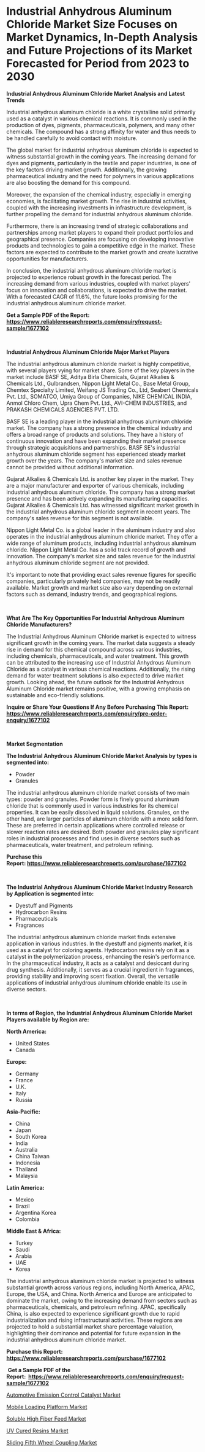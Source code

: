 <p><h1>Industrial Anhydrous Aluminum Chloride Market Size Focuses on Market Dynamics, In-Depth Analysis and Future Projections of its Market Forecasted for Period from 2023 to 2030</h1></p><p><strong>Industrial Anhydrous Aluminum Chloride Market Analysis and Latest Trends</strong></p>
<p><p>Industrial anhydrous aluminum chloride is a white crystalline solid primarily used as a catalyst in various chemical reactions. It is commonly used in the production of dyes, pigments, pharmaceuticals, polymers, and many other chemicals. The compound has a strong affinity for water and thus needs to be handled carefully to avoid contact with moisture.</p><p>The global market for industrial anhydrous aluminum chloride is expected to witness substantial growth in the coming years. The increasing demand for dyes and pigments, particularly in the textile and paper industries, is one of the key factors driving market growth. Additionally, the growing pharmaceutical industry and the need for polymers in various applications are also boosting the demand for this compound.</p><p>Moreover, the expansion of the chemical industry, especially in emerging economies, is facilitating market growth. The rise in industrial activities, coupled with the increasing investments in infrastructure development, is further propelling the demand for industrial anhydrous aluminum chloride.</p><p>Furthermore, there is an increasing trend of strategic collaborations and partnerships among market players to expand their product portfolios and geographical presence. Companies are focusing on developing innovative products and technologies to gain a competitive edge in the market. These factors are expected to contribute to the market growth and create lucrative opportunities for manufacturers.</p><p>In conclusion, the industrial anhydrous aluminum chloride market is projected to experience robust growth in the forecast period. The increasing demand from various industries, coupled with market players' focus on innovation and collaborations, is expected to drive the market. With a forecasted CAGR of 11.6%, the future looks promising for the industrial anhydrous aluminum chloride market.</p></p>
<p><strong>Get a Sample PDF of the Report:&nbsp; <a href="https://www.reliableresearchreports.com/enquiry/request-sample/1677102">https://www.reliableresearchreports.com/enquiry/request-sample/1677102</a></strong></p>
<p>&nbsp;</p>
<p><strong>Industrial Anhydrous Aluminum Chloride Major Market Players</strong></p>
<p><p>The industrial anhydrous aluminum chloride market is highly competitive, with several players vying for market share. Some of the key players in the market include BASF SE, Aditya Birla Chemicals, Gujarat Alkalies & Chemicals Ltd., Gulbrandsen, Nippon Light Metal Co., Base Metal Group, Chemtex Specialty Limited, Weifang JS Trading Co., Ltd, Seabert Chemicals Pvt. Ltd., SOMATCO, Umiya Group of Companies, NIKE CHEMICAL INDIA, Anmol Chloro Chem, Upra Chem Pvt. Ltd., AVI-CHEM INDUSTRIES, and PRAKASH CHEMICALS AGENCIES PVT. LTD.</p><p>BASF SE is a leading player in the industrial anhydrous aluminum chloride market. The company has a strong presence in the chemical industry and offers a broad range of products and solutions. They have a history of continuous innovation and have been expanding their market presence through strategic acquisitions and partnerships. BASF SE's industrial anhydrous aluminum chloride segment has experienced steady market growth over the years. The company's market size and sales revenue cannot be provided without additional information.</p><p>Gujarat Alkalies & Chemicals Ltd. is another key player in the market. They are a major manufacturer and exporter of various chemicals, including industrial anhydrous aluminum chloride. The company has a strong market presence and has been actively expanding its manufacturing capacities. Gujarat Alkalies & Chemicals Ltd. has witnessed significant market growth in the industrial anhydrous aluminum chloride segment in recent years. The company's sales revenue for this segment is not available.</p><p>Nippon Light Metal Co. is a global leader in the aluminum industry and also operates in the industrial anhydrous aluminum chloride market. They offer a wide range of aluminum products, including industrial anhydrous aluminum chloride. Nippon Light Metal Co. has a solid track record of growth and innovation. The company's market size and sales revenue for the industrial anhydrous aluminum chloride segment are not provided.</p><p>It's important to note that providing exact sales revenue figures for specific companies, particularly privately held companies, may not be readily available. Market growth and market size also vary depending on external factors such as demand, industry trends, and geographical regions.</p></p>
<p>&nbsp;</p>
<p><strong>What Are The Key Opportunities For Industrial Anhydrous Aluminum Chloride Manufacturers?</strong></p>
<p><p>The Industrial Anhydrous Aluminum Chloride market is expected to witness significant growth in the coming years. The market data suggests a steady rise in demand for this chemical compound across various industries, including chemicals, pharmaceuticals, and water treatment. This growth can be attributed to the increasing use of Industrial Anhydrous Aluminum Chloride as a catalyst in various chemical reactions. Additionally, the rising demand for water treatment solutions is also expected to drive market growth. Looking ahead, the future outlook for the Industrial Anhydrous Aluminum Chloride market remains positive, with a growing emphasis on sustainable and eco-friendly solutions.</p></p>
<p><strong>Inquire or Share Your Questions If Any Before Purchasing This Report: <a href="https://www.reliableresearchreports.com/enquiry/pre-order-enquiry/1677102">https://www.reliableresearchreports.com/enquiry/pre-order-enquiry/1677102</a></strong></p>
<p>&nbsp;</p>
<p><strong>Market Segmentation</strong></p>
<p><strong>The Industrial Anhydrous Aluminum Chloride Market Analysis by types is segmented into:</strong></p>
<p><ul><li>Powder</li><li>Granules</li></ul></p>
<p><p>The industrial anhydrous aluminum chloride market consists of two main types: powder and granules. Powder form is finely ground aluminum chloride that is commonly used in various industries for its chemical properties. It can be easily dissolved in liquid solutions. Granules, on the other hand, are larger particles of aluminum chloride with a more solid form. These are preferred in certain applications where controlled release or slower reaction rates are desired. Both powder and granules play significant roles in industrial processes and find uses in diverse sectors such as pharmaceuticals, water treatment, and petroleum refining.</p></p>
<p><strong>Purchase this Report:&nbsp;<a href="https://www.reliableresearchreports.com/purchase/1677102">https://www.reliableresearchreports.com/purchase/1677102</a></strong></p>
<p>&nbsp;</p>
<p><strong>The Industrial Anhydrous Aluminum Chloride Market Industry Research by Application is segmented into:</strong></p>
<p><ul><li>Dyestuff and Pigments</li><li>Hydrocarbon Resins</li><li>Pharmaceuticals</li><li>Fragrances</li></ul></p>
<p><p>The industrial anhydrous aluminum chloride market finds extensive application in various industries. In the dyestuff and pigments market, it is used as a catalyst for coloring agents. Hydrocarbon resins rely on it as a catalyst in the polymerization process, enhancing the resin's performance. In the pharmaceutical industry, it acts as a catalyst and desiccant during drug synthesis. Additionally, it serves as a crucial ingredient in fragrances, providing stability and improving scent fixation. Overall, the versatile applications of industrial anhydrous aluminum chloride enable its use in diverse sectors.</p></p>
<p>&nbsp;</p>
<p><strong>In terms of Region, the Industrial Anhydrous Aluminum Chloride Market Players available by Region are:</strong></p>
<p>
    <p> <strong> North America: </strong>
        <ul>
            <li>United States</li>
            <li>Canada</li>
        </ul>
        </p> 
    <p> <strong> Europe: </strong>
        <ul>
            <li>Germany</li>
            <li>France</li>
            <li>U.K.</li>
            <li>Italy</li>
            <li>Russia</li>
        </ul>
        </p> 
    <p> <strong> Asia-Pacific: </strong>
        <ul>
            <li>China</li>
            <li>Japan</li>
            <li>South Korea</li>
            <li>India</li>
            <li>Australia</li>
            <li>China Taiwan</li>
            <li>Indonesia</li>
            <li>Thailand</li>
            <li>Malaysia</li>
        </ul>
        </p> 
    <p> <strong> Latin America: </strong>
        <ul>
            <li>Mexico</li>
            <li>Brazil</li>
            <li>Argentina Korea</li>
            <li>Colombia</li>
        </ul>
        </p> 
    <p> <strong> Middle East & Africa: </strong>
        <ul>
            <li>Turkey</li>
            <li>Saudi</li>
            <li>Arabia</li>
            <li>UAE</li>
            <li>Korea</li>
        </ul>
    </p>
    </p>
<p><p>The industrial anhydrous aluminum chloride market is projected to witness substantial growth across various regions, including North America, APAC, Europe, the USA, and China. North America and Europe are anticipated to dominate the market, owing to the increasing demand from sectors such as pharmaceuticals, chemicals, and petroleum refining. APAC, specifically China, is also expected to experience significant growth due to rapid industrialization and rising infrastructural activities. These regions are projected to hold a substantial market share percentage valuation, highlighting their dominance and potential for future expansion in the industrial anhydrous aluminum chloride market.</p></p>
<p><strong>Purchase this Report: <a href="https://www.reliableresearchreports.com/purchase/1677102">https://www.reliableresearchreports.com/purchase/1677102</a></strong></p>
<p>&nbsp;<strong>Get a Sample PDF of the Report:&nbsp;&nbsp;<a href="https://www.reliableresearchreports.com/enquiry/request-sample/1677102">https://www.reliableresearchreports.com/enquiry/request-sample/1677102</a></strong></p>
<p><strong></strong></p>
<p><p><a href="https://github.com/Krish2023na/Market-Research-Report-List-1/blob/main/automotive-emission-control-catalyst-market.md">Automotive Emission Control Catalyst Market</a></p><p><a href="https://medium.com/@emiliomartelli542/mobile-loading-platform-market-size-growth-forecast-2023-2030-225f0257e6b0">Mobile Loading Platform Market</a></p><p><a href="https://www.linkedin.com/pulse/soluble-high-fiber-feed-market-size-2023-2030-global-industrial/">Soluble High Fiber Feed Market</a></p><p><a href="https://github.com/kuntayevaz/Market-Research-Report-List-1/blob/main/uv-cured-resins-market.md">UV Cured Resins Market</a></p><p><a href="https://www.linkedin.com/pulse/decoding-sliding-fifth-wheel-coupling-market-deep-dive-latest/">Sliding Fifth Wheel Coupling Market</a></p></p>